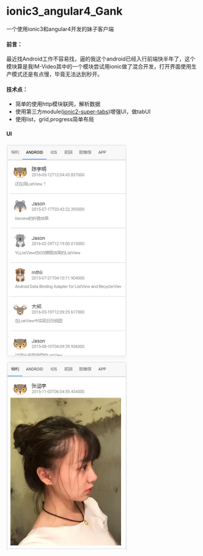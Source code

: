 # ionic3_angular4_Gank
一个使用ionic3和angular4开发的妹子客户端

#### 前言： ####

最近找Android工作不容易找，逼的我这个android已经入行前端快半年了，这个模块算是我IM-Video其中的一个模块尝试用ionic做了混合开发，打开界面使用生产模式还是有点慢，毕竟无法达到秒开。

#### 技术点： ####


- 简单的使用http模块联网，解析数据
- 使用第三方module([ionic2-super-tabs](https://github.com/zyra/ionic2-super-tabs))增强UI，做tabUI
- 使用list，grid,progress简单布局


#### UI ####


<img src="./gif/TIM截图20170616101321.png"/>

<img src="./gif/TIM截图20170616101304.png"/>


